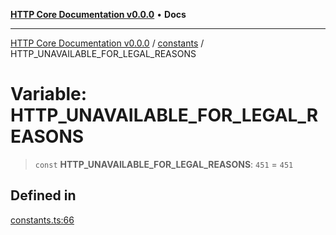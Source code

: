 [**HTTP Core Documentation v0.0.0**](../../README.md) • **Docs**

***

[HTTP Core Documentation v0.0.0](../../modules.md) / [constants](../README.md) / HTTP\_UNAVAILABLE\_FOR\_LEGAL\_REASONS

# Variable: HTTP\_UNAVAILABLE\_FOR\_LEGAL\_REASONS

> `const` **HTTP\_UNAVAILABLE\_FOR\_LEGAL\_REASONS**: `451` = `451`

## Defined in

[constants.ts:66](https://github.com/stonemjs/http-core/blob/6c1adf9f449733e34ff7f08818342bd019b968a7/src/constants.ts#L66)
